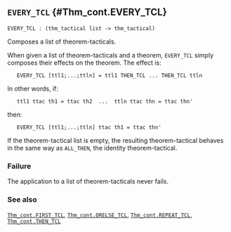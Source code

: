 ## `EVERY_TCL` {#Thm_cont.EVERY_TCL}


```
EVERY_TCL : (thm_tactical list -> thm_tactical)
```



Composes a list of theorem-tacticals.


When given a list of theorem-tacticals and a theorem, `EVERY_TCL` simply
composes their effects on the theorem. The effect is:
    
       EVERY_TCL [ttl1;...;ttln] = ttl1 THEN_TCL ... THEN_TCL ttln
    
In other words, if:
    
       ttl1 ttac th1 = ttac th2  ...  ttln ttac thn = ttac thn'
    
then:
    
       EVERY_TCL [ttl1;...;ttln] ttac th1 = ttac thn'
    
If the theorem-tactical list is empty, the resulting theorem-tactical
behaves in the same way as `ALL_THEN`, the identity theorem-tactical.

### Failure

The application to a list of theorem-tacticals never fails.

### See also

[`Thm_cont.FIRST_TCL`](#Thm_cont.FIRST_TCL), [`Thm_cont.ORELSE_TCL`](#Thm_cont.ORELSE_TCL), [`Thm_cont.REPEAT_TCL`](#Thm_cont.REPEAT_TCL), [`Thm_cont.THEN_TCL`](#Thm_cont.THEN_TCL)

